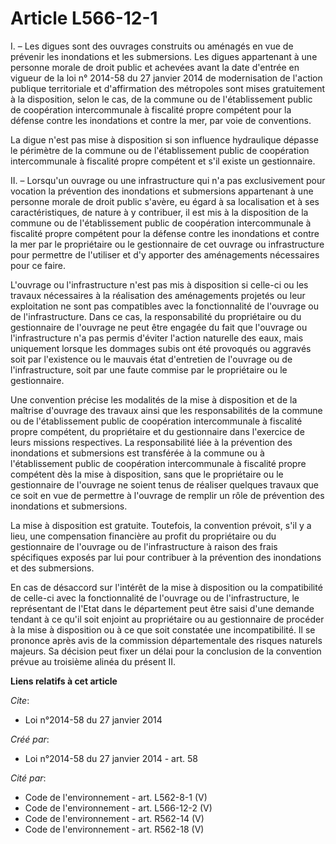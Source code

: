 # Article L566-12-1

I. – Les digues sont des ouvrages construits ou aménagés en vue de prévenir les inondations et les submersions. Les digues
appartenant à une personne morale de droit public et achevées avant la date d'entrée en vigueur de la loi n° 2014-58 du 27
janvier 2014 de modernisation de l'action publique territoriale et d'affirmation des métropoles sont mises gratuitement à la
disposition, selon le cas, de la commune ou de l'établissement public de coopération intercommunale à fiscalité propre
compétent pour la défense contre les inondations et contre la mer, par voie de conventions.

La digue n'est pas mise à disposition si son influence hydraulique dépasse le périmètre de la commune ou de l'établissement
public de coopération intercommunale à fiscalité propre compétent et s'il existe un gestionnaire.

II. – Lorsqu'un ouvrage ou une infrastructure qui n'a pas exclusivement pour vocation la prévention des inondations et
submersions appartenant à une personne morale de droit public s'avère, eu égard à sa localisation et à ses caractéristiques,
de nature à y contribuer, il est mis à la disposition de la commune ou de l'établissement public de coopération
intercommunale à fiscalité propre compétent pour la défense contre les inondations et contre la mer par le propriétaire ou le
gestionnaire de cet ouvrage ou infrastructure pour permettre de l'utiliser et d'y apporter des aménagements nécessaires pour
ce faire.

L'ouvrage ou l'infrastructure n'est pas mis à disposition si celle-ci ou les travaux nécessaires à la réalisation des
aménagements projetés ou leur exploitation ne sont pas compatibles avec la fonctionnalité de l'ouvrage ou de
l'infrastructure. Dans ce cas, la responsabilité du propriétaire ou du gestionnaire de l'ouvrage ne peut être engagée du fait
que l'ouvrage ou l'infrastructure n'a pas permis d'éviter l'action naturelle des eaux, mais uniquement lorsque les dommages
subis ont été provoqués ou aggravés soit par l'existence ou le mauvais état d'entretien de l'ouvrage ou de l'infrastructure,
soit par une faute commise par le propriétaire ou le gestionnaire.

Une convention précise les modalités de la mise à disposition et de la maîtrise d'ouvrage des travaux ainsi que les
responsabilités de la commune ou de l'établissement public de coopération intercommunale à fiscalité propre compétent, du
propriétaire et du gestionnaire dans l'exercice de leurs missions respectives. La responsabilité liée à la prévention des
inondations et submersions est transférée à la commune ou à l'établissement public de coopération intercommunale à fiscalité
propre compétent dès la mise à disposition, sans que le propriétaire ou le gestionnaire de l'ouvrage ne soient tenus de
réaliser quelques travaux que ce soit en vue de permettre à l'ouvrage de remplir un rôle de prévention des inondations et
submersions.

La mise à disposition est gratuite. Toutefois, la convention prévoit, s'il y a lieu, une compensation financière au profit du
propriétaire ou du gestionnaire de l'ouvrage ou de l'infrastructure à raison des frais spécifiques exposés par lui pour
contribuer à la prévention des inondations et des submersions.

En cas de désaccord sur l'intérêt de la mise à disposition ou la compatibilité de celle-ci avec la fonctionnalité de
l'ouvrage ou de l'infrastructure, le représentant de l'Etat dans le département peut être saisi d'une demande tendant à ce
qu'il soit enjoint au propriétaire ou au gestionnaire de procéder à la mise à disposition ou à ce que soit constatée une
incompatibilité. Il se prononce après avis de la commission départementale des risques naturels majeurs. Sa décision peut
fixer un délai pour la conclusion de la convention prévue au troisième alinéa du présent II.

**Liens relatifs à cet article**

_Cite_:

  - Loi n°2014-58 du 27 janvier 2014

_Créé par_:

  - Loi n°2014-58 du 27 janvier 2014 - art. 58

_Cité par_:

  - Code de l'environnement - art. L562-8-1 (V)
  - Code de l'environnement - art. L566-12-2 (V)
  - Code de l'environnement - art. R562-14 (V)
  - Code de l'environnement - art. R562-18 (V)
